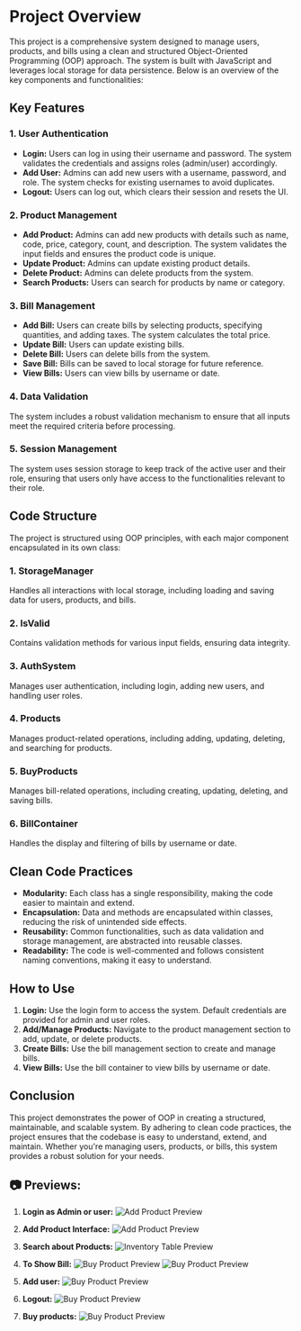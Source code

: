 # Project Overview

This project is a comprehensive system designed to manage users, products, and bills using a clean and structured Object-Oriented Programming (OOP) approach. The system is built with JavaScript and leverages local storage for data persistence. Below is an overview of the key components and functionalities:

## Key Features

### 1. User Authentication

- **Login:** Users can log in using their username and password. The system validates the credentials and assigns roles (admin/user) accordingly.
- **Add User:** Admins can add new users with a username, password, and role. The system checks for existing usernames to avoid duplicates.
- **Logout:** Users can log out, which clears their session and resets the UI.

### 2. Product Management

- **Add Product:** Admins can add new products with details such as name, code, price, category, count, and description. The system validates the input fields and ensures the product code is unique.
- **Update Product:** Admins can update existing product details.
- **Delete Product:** Admins can delete products from the system.
- **Search Products:** Users can search for products by name or category.

### 3. Bill Management

- **Add Bill:** Users can create bills by selecting products, specifying quantities, and adding taxes. The system calculates the total price.
- **Update Bill:** Users can update existing bills.
- **Delete Bill:** Users can delete bills from the system.
- **Save Bill:** Bills can be saved to local storage for future reference.
- **View Bills:** Users can view bills by username or date.

### 4. Data Validation

The system includes a robust validation mechanism to ensure that all inputs meet the required criteria before processing.

### 5. Session Management

The system uses session storage to keep track of the active user and their role, ensuring that users only have access to the functionalities relevant to their role.

## Code Structure

The project is structured using OOP principles, with each major component encapsulated in its own class:

### 1. StorageManager

Handles all interactions with local storage, including loading and saving data for users, products, and bills.

### 2. IsValid

Contains validation methods for various input fields, ensuring data integrity.

### 3. AuthSystem

Manages user authentication, including login, adding new users, and handling user roles.

### 4. Products

Manages product-related operations, including adding, updating, deleting, and searching for products.

### 5. BuyProducts

Manages bill-related operations, including creating, updating, deleting, and saving bills.

### 6. BillContainer

Handles the display and filtering of bills by username or date.

## Clean Code Practices

- **Modularity:** Each class has a single responsibility, making the code easier to maintain and extend.
- **Encapsulation:** Data and methods are encapsulated within classes, reducing the risk of unintended side effects.
- **Reusability:** Common functionalities, such as data validation and storage management, are abstracted into reusable classes.
- **Readability:** The code is well-commented and follows consistent naming conventions, making it easy to understand.

## How to Use

1. **Login:** Use the login form to access the system. Default credentials are provided for admin and user roles.
2. **Add/Manage Products:** Navigate to the product management section to add, update, or delete products.
3. **Create Bills:** Use the bill management section to create and manage bills.
4. **View Bills:** Use the bill container to view bills by username or date.

## Conclusion

This project demonstrates the power of OOP in creating a structured, maintainable, and scalable system. By adhering to clean code practices, the project ensures that the codebase is easy to understand, extend, and maintain. Whether you're managing users, products, or bills, this system provides a robust solution for your needs.

## 📷 **Previews:**

1. **Login as Admin or user:**
   ![Add Product Preview](./assets/image/preview_1.png)

2. **Add Product Interface:**
   ![Add Product Preview](./assets/image/preview_2.png)

3. **Search about Products:**
   ![Inventory Table Preview](./assets/image/preview_3.png)

4. **To Show Bill:**
   ![Buy Product Preview](./assets/image/preview_4.png)
   ![Buy Product Preview](./assets/image/preview_5.png)

5. **Add user:**
   ![Buy Product Preview](./assets/image/preview_6.png)
6. **Logout:**
   ![Buy Product Preview](./assets/image/preview_7.png)
6. **Buy products:**
   ![Buy Product Preview](./assets/image/preview_9.png)